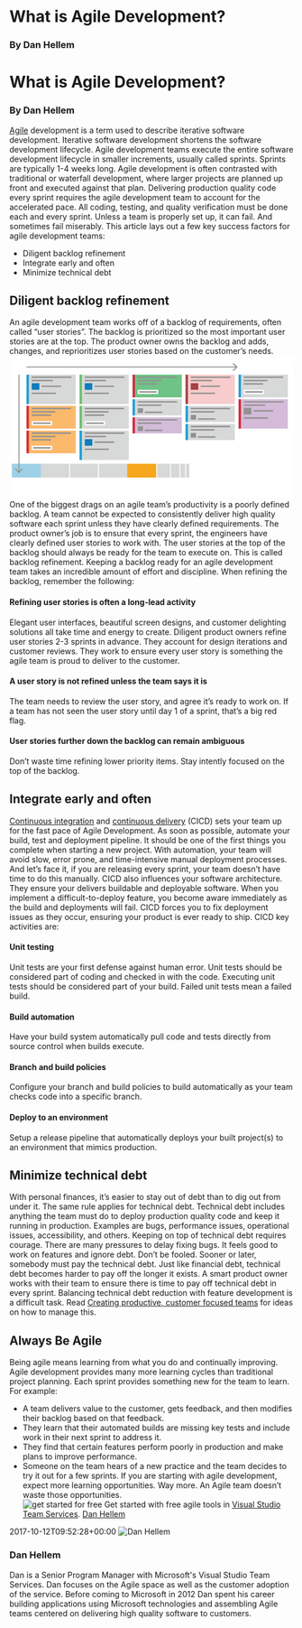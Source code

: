 # What is Agile Development?
### By Dan Hellem

# What is Agile Development?
### By Dan Hellem
[Agile](what-is-agile.md) development
is a term used to describe iterative software development. Iterative
software development shortens the software development lifecycle. Agile
development teams execute the entire software development lifecycle in
smaller increments, usually called sprints. Sprints are typically 1-4
weeks long. Agile development is often contrasted with traditional or
waterfall development, where larger projects are planned up front and
executed against that plan.
Delivering production quality code every sprint requires the agile
development team to account for the accelerated pace. All coding,
testing, and quality verification must be done each and every sprint.
Unless a team is properly set up, it can fail. And sometimes fail
miserably.
This article lays out a few key success factors for agile development
teams:
  - Diligent backlog refinement
  - Integrate early and often
  - Minimize technical debt
## Diligent backlog refinement
An agile development team works off of a backlog of requirements, often
called “user stories”. The backlog is prioritized so the most important
user stories are at the top. The product owner owns the backlog and
adds, changes, and reprioritizes user stories based on the customer’s
needs.
![](_img/Agile-planning_600x300.png)
One of the biggest drags on an agile team’s productivity is a poorly
defined backlog. A team cannot be expected to consistently deliver high
quality software each sprint unless they have clearly defined
requirements.
The product owner’s job is to ensure that every sprint, the engineers
have clearly defined user stories to work with. The user stories at the
top of the backlog should always be ready for the team to execute on.
This is called backlog refinement. Keeping a backlog ready for an agile
development team takes an incredible amount of effort and discipline.
When refining the backlog, remember the following:
#### Refining user stories is often a long-lead activity
Elegant user interfaces, beautiful screen designs, and customer
delighting solutions all take time and energy to create. Diligent
product owners refine user stories 2-3 sprints in advance. They account
for design iterations and customer reviews. They work to ensure every
user story is something the agile team is proud to deliver to the
customer.
#### A user story is not refined unless the team says it is
The team needs to review the user story, and agree it’s ready to work
on. If a team has not seen the user story until day 1 of a sprint,
that’s a big red flag.
#### User stories further down the backlog can remain ambiguous
Don’t waste time refining lower priority items. Stay intently focused on
the top of the backlog.
## Integrate early and often
[Continuous
integration](what-is-continuous-integration.md)
and [continuous
delivery](what-is-continuous-delivery.md)
(CICD) sets your team up for the fast pace of Agile Development. As soon
as possible, automate your build, test and deployment pipeline. It
should be one of the first things you complete when starting a new
project.
With automation, your team will avoid slow, error prone, and
time-intensive manual deployment processes. And let’s face it, if you
are releasing every sprint, your team doesn’t have time to do this
manually.
CICD also influences your software architecture. They ensure your
delivers buildable and deployable software. When you implement a
difficult-to-deploy feature, you become aware immediately as the build
and deployments will fail. CICD forces you to fix deployment issues as
they occur, ensuring your product is ever ready to ship.
CICD key activities are:
#### Unit testing
Unit tests are your first defense against human error. Unit tests should
be considered part of coding and checked in with the code. Executing
unit tests should be considered part of your build. Failed unit tests
mean a failed build.
#### Build automation
Have your build system automatically pull code and tests directly from
source control when builds execute.
#### Branch and build policies
Configure your branch and build policies to build automatically as your
team checks code into a specific branch.
#### Deploy to an environment
Setup a release pipeline that automatically deploys your built
project(s) to an environment that mimics production.
## Minimize technical debt
With personal finances, it’s easier to stay out of debt than to dig out
from under it. The same rule applies for technical debt. Technical debt
includes anything the team must do to deploy production quality code and
keep it running in production. Examples are bugs, performance issues,
operational issues, accessibility, and others.
Keeping on top of technical debt requires courage. There are many
pressures to delay fixing bugs. It feels good to work on features and
ignore debt. Don’t be fooled. Sooner or later, somebody must pay the
technical debt. Just like financial debt, technical debt becomes harder
to pay off the longer it exists. A smart product owner works with their
team to ensure there is time to pay off technical debt in every sprint.
Balancing technical debt reduction with feature development is a
difficult task. Read [Creating productive, customer focused
teams](https://www.visualstudio.com/?post_type=learn&p=38736%2F&preview=true)
for ideas on how to manage this.
## Always Be Agile
Being agile means learning from what you do and continually improving.
Agile development provides many more learning cycles than traditional
project planning. Each sprint provides something new for the team to
learn.
For example:
  - A team delivers value to the customer, gets feedback, and then
    modifies their backlog based on that feedback.
  - They learn that their automated builds are missing key tests and
    include work in their next sprint to address it.
  - They find that certain features perform poorly in production and
    make plans to improve performance.
  - Someone on the team hears of a new practice and the team decides to
    try it out for a few sprints.
If you are starting with agile development, expect more learning
opportunities. Way more. An Agile team doesn’t waste those
opportunities.
   
![get started for
free](_img/AgileGetStartedForFree_32x.png)
Get started with free agile tools in [Visual Studio Team
Services](https://www.visualstudio.com/team-services/agile-tools).
  [Dan
Hellem](https://www.visualstudio.com/author/dahellem/ "Posts by Dan Hellem")
  
2017-10-12T09:52:28+00:00 
![Dan
Hellem](_img/Dan-Hellem_avatar_1491925080-130x130.jpg)
### Dan Hellem
Dan is a Senior Program Manager with Microsoft's Visual Studio Team
Services. Dan focuses on the Agile space as well as the customer
adoption of the service. Before coming to Microsoft in 2012 Dan spent
his career building applications using Microsoft technologies and
assembling Agile teams centered on delivering high quality software to
customers.
